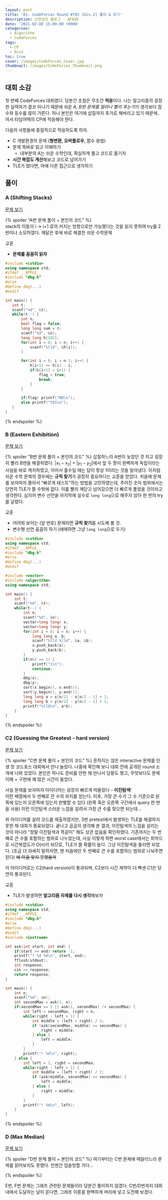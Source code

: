 ```yaml
---
layout: post
title: '01. CodeForces Round #703 (Div.2) 풀이 & 후기'
description: 신연상의 블로그 - AFAIK
date: '2021-02-DD 15:00:00 +0900'
categories:
  - Algorithm
  - CodeForces
tags:
  - CP
  - Div2
toc: true
cover: /images/CodeForces_Cover.jpg
thumbnail: /images/CodeForces_Thumbnail.png
---
```


## 대회 소감
첫 번째 CodeForces 대회였다. 당분간 초점은 무조건 **적응**이다. 나는 알고리즘의 굉장한 실력자가 결코 아니기 때문에 쉬운 *A, B번 문제를 얼마나 빨리 푸는가*가 생각보다 점수와 등수를 많이 가른다. 허나 본인은 여기에 삽질까지 추가로 해버리고 있기 때문에.. 어서 타임어택의 CP에 적응해야 한다.  

<!-- more -->

다음의 사항들에 중점적으로 적응하도록 하자.
- C 개발환경의 문제 (**형변환, 오버플로우**, 함수 용법)
- 문제 똑바로 읽고 이해하기
  - 대부분의 A는 쉬운 수학인데, 확실하게 풀고 코드로 옮기자
- **시간 복잡도 계산**해보고 코드로 넘어가기
- TLE가 떴다면, 아예 다른 접근으로 생각하기

## 풀이
### A (Shifting Stacks)
[문제 보기](https://codeforces.com/contest/1486/problem/A)

{% spoiler "A번 문제 풀이 + 본인의 코드" %}  
stack의 이동이 i → i+1 로의 커지는 방향으로만 가능했다는 것을 읽지 못하여 try를 2번이나 소모하였다. 깨달은 후에 바로 해결한 쉬운 수학문제

교훈  
- **문제를 꼼꼼히 읽자**

```c++ 'Round #703 - A.cpp : AC'
#include <cstdio>
using namespace std;
#ifdef __APPLE__
#include "dbg.h"
#else
#define dbg(...)
#endif

int main() {
   int t;
   scanf("%d", &t);
   while(t--) {
       int n;
       bool flag = false;
       long long sum = 0;
       scanf("%d", &n);
       long long h[102];
       for(int i = 0; i < n; i++) {
           scanf("%lld", &h[i]);
       }

       for(int i = 0; i < n-1; i++) {
           h[i+1] += h[i] - i;
           if(h[i+1] < i+1) {
               flag = true;
               break;
           }
       }

       if(flag) printf("NO\n");
       else printf("YES\n");
   }
}
```
{% endspoiler %}

### B (Eastern Exhibition)
[문제 보기](https://codeforces.com/contest/1486/problem/B)

{% spoiler "B번 문제 풀이 + 본인의 코드" %}
삽질하느라 A번이 늦었던 것 치고 굉장히 빨리 B번을 해결하였다. $|x_1 - x_2| + |y_1 - y_2|$에서 앞 두 항이 완벽하게 독립이라는 사실을 바로 캐치하였고, 이어서 홀수일 때는 답이 항상 1이라는 것을 알아냈다. 이처럼 쉬운 수학 문제의 경우에는 **규칙 찾기**가 굉장히 중요하다는 교훈을 얻었다. 처음에 문제를 보자마자 쫄아서 "빠르게 테스트"하는 방법을 고민하였는데, 주어진 숫자 범위에서는 당연히 TLE가 뜰 수밖에 없다. 이를 빨리 깨닫고 넘어갔으면 더 빠르게 풀었을 것이라고 생각한다. 심지어 변수 선언을 마지막에 실수로 `long long`으로 해주지 않아 한 번의 try를 날렸다.

교훈  
- 어려워 보이는 (앞 번호) 문제라면 **규칙 찾기**를 시도해 볼 것.
- 변수형 선언 꼼꼼히 하기 (애매하면 그냥 `long long`으로 두기)

```c++ 'Round #704 - B.cpp : AC'
#include <cstdio>
using namespace std;
#ifdef __APPLE__
#include "dbg.h"
#else
#define dbg(...)
#endif

#include <vector>
#include <algorithm>
using namespace std;

int main() {
    int t;
    scanf("%d", &t);
    while(t--) {
        int n;
        scanf("%d", &n);
        vector<long long> x;
        vector<long long> y;
        for(int i = 0; i < n; i++) {
            long long a, b;
            scanf("%lld %lld", &a, &b);
            x.push_back(a);
            y.push_back(b);
        }
        if(n%2 == 1) {
            printf("1\n");
            continue;
        }
        dbg(x);
        dbg(y);
        sort(x.begin(), x.end());
        sort(y.begin(), y.end());
        long long a = x[n/2] - x[n/2 - 1] + 1;
        long long b = y[n/2] - y[n/2 - 1] + 1;
        printf("%lld\n", a*b);
    }
}
```

{% endspoiler %}

### C2 (Guessing the Greatest - hard version)
[문제 보기](https://codeforces.com/contest/1486/problem/C2)

{% spoiler "C번 문제 풀이 + 본인의 코드" %}
흔하지는 않은 interactive 문제를 인생 첫 코드포스 대회에서 만나 놀랐다. 나중에 확인해 보니 대회 전에 공개된 round 소개에 나와 있었다. 본인은 하나도 준비를 안한 채 만나서 당황도 했고, 무엇보다도 문제 이해 + 구현에 꽤 많은 시간이 들었다. 

사실 문제를 보자마자 아이디어는 굉장히 빠르게 떠올랐다 - **이진탐색**!  
어떤 배열에서 두 번째로 큰 수의 위치를 얻는다. 이후, 가장 큰 수가 그 수 기준으로 왼쪽에 있는지 오른쪽에 있는지 판별할 수 있다 (왼쪽 혹은 오른쪽 구간에서 query 한 번을 사용) 이런 이진탐색 스러운 느낌을 살려서 가장 큰 수를 찾으면 되는데...

위 아이디어를 살려 코드를 제출하였지만, 3번 pretest에서 발생하는 TLE를 해결하지 못한 채 대회가 종료되었다. 끝나고 곰곰히 생각해 본 결과, 이진탐색의 느낌을 살리는 것이 아니라 "정말 이진탐색과 똑같이" 해도 상관 없음을 확인하였다. 기존까지는 두 번째로 큰 수를 포함하는 범위로 나누었는데, 사실 이렇게 하면 worst case에서는 최악으로 시간복잡도가 $O(n)$이 되므로, TLE가 뜰 확률이 높다. 그냥 이진탐색을 돌리면 되었다. (조금 더 자세히 말하자면, 맨 처음에만 두 번째로 큰 수를 포함하는 범위로 나눠주면 된다) ~~왜 이걸 찾지 못했을까~~

이 아이디어로는 C2(hard version)이 통과되며, C2보다 시간 제약이 더 빡센 C1은 당연히 통과된다.

교훈
- TLE가 발생하면 **알고리즘 자체를 다시 생각**해보자

```c++ 'Round #703 Upsolving - C.cpp : AC'
#include <cstdio>
using namespace std;
#ifdef __APPLE__
#include "dbg.h"
#else
#define dbg(...)
#endif
#include <iostream>

int ask(int start, int end) {
    if(start >= end) return -1;
    printf("? %d %d\n", start, end);
    fflush(stdout);
    int response;
    cin >> response;
    return response;
}

int main() {
    int n;
    scanf("%d", &n);
    int secondMax = ask(1, n);
    if(secondMax == 1 || ask(1, secondMax) != secondMax) {
        int left = secondMax, right = n;
        while(right - left > 1) {
            int middle = (left + right) / 2;
            if (ask(secondMax, middle) == secondMax) {
                right = middle;
            } else {
                left = middle;
            }
        }
        printf("! %d\n", right);
    } else {
        int left = 1, right = secondMax;
        while(right - left > 1) {
            int middle = (left + right) / 2;
            if (ask(middle, secondMax) == secondMax) {
                left = middle;
            } else {
                right = middle;
            }
        }
        printf("! %d\n", left);
    }
}
```

{% endspoiler %}

### D (Max Median)
[문제 보기](https://codeforces.com/contest/1486/problem/D)

{% spoiler "D번 문제 풀이 + 본인의 코드" %}
여기부터는 C번 문제에 매달리느라 문제를 읽어보지도 못했다. 언젠간 업솔빙할 거다...

{% endspoiler %}


E번, F번 문제는 그래프 관련된 문제들이라 당분간 풀이하지 않겠다. C번/D번까지 대회 내에서 도달하는 날이 온다면, 그래프 이론을 완벽하게 머리에 넣고 도전해 보겠다. 